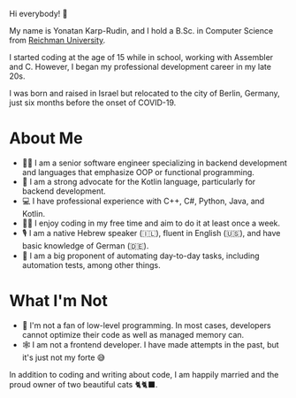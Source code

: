 Hi everybody! 👋

My name is Yonatan Karp-Rudin, and I hold a B.Sc. in Computer Science from [Reichman University](https://www.runi.ac.il/en).

I started coding at the age of 15 while in school, working with Assembler and C. However, I began my professional development career in my late 20s.

I was born and raised in Israel but relocated to the city of Berlin, Germany, just six months before the onset of COVID-19.

# About Me

- 👨‍🦳 I am a senior software engineer specializing in backend development and languages that emphasize OOP or functional programming.
- 🥑 I am a strong advocate for the Kotlin language, particularly for backend development.
- 💻 I have professional experience with C++, C#, Python, Java, and Kotlin.
- 👨‍💻 I enjoy coding in my free time and aim to do it at least once a week.
- 🎙 I am a native Hebrew speaker (🇮🇱), fluent in English (🇺🇸), and have basic knowledge of German (🇩🇪).
- 🤖 I am a big proponent of automating day-to-day tasks, including automation tests, among other things.

# What I'm Not

- 🔻 I'm not a fan of low-level programming. In most cases, developers cannot optimize their code as well as managed memory can.
- 🕸 I am not a frontend developer. I have made attempts in the past, but it's just not my forte 😅

In addition to coding and writing about code, I am happily married and the proud owner of two beautiful cats 🐈🐈‍⬛.

